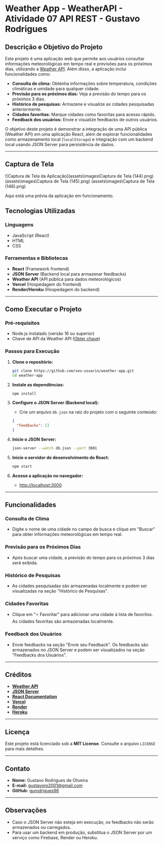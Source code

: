 # Weather App - WeatherAPI - Atividade 07 API REST - Gustavo Rodrigues

## Descrição e Objetivo do Projeto
Este projeto é uma aplicação web que permite aos usuários consultar informações meteorológicas em tempo real e previsões para os próximos dias, utilizando a [Weather API](https://www.weatherapi.com/). Além disso, a aplicação inclui funcionalidades como:

- **Consulta de clima:** Obtenha informações sobre temperatura, condições climáticas e umidade para qualquer cidade.
- **Previsão para os próximos dias:** Veja a previsão do tempo para os próximos 3 dias.
- **Histórico de pesquisas:** Armazene e visualize as cidades pesquisadas anteriormente.
- **Cidades favoritas:** Marque cidades como favoritas para acesso rápido.
- **Feedback dos usuários:** Envie e visualize feedbacks de outros usuários.

O objetivo deste projeto é demonstrar a integração de uma API pública (Weather API) em uma aplicação React, além de explorar funcionalidades como armazenamento local (`localStorage`) e integração com um backend local usando JSON Server para persistência de dados.

---

## Captura de Tela

![Captura de Tela da Aplicação](assets\images\Captura de Tela (144).png)
(assets\images\Captura de Tela (145).png)
(assets\images\Captura de Tela (146).png)

Aqui está uma prévia da aplicação em funcionamento.


## Tecnologias Utilizadas

### Linguagens
- JavaScript (React)
- HTML
- CSS

### Ferramentas e Bibliotecas
- **React** (Framework frontend)
- **JSON Server** (Backend local para armazenar feedbacks)
- **Weather API** (API pública para dados meteorológicos)
- **Vercel** (Hospedagem do frontend)
- **Render/Heroku** (Hospedagem do backend)

---

## Como Executar o Projeto

### Pré-requisitos
- Node.js instalado (versão 16 ou superior)
- Chave de API da Weather API ([Obter chave](https://www.weatherapi.com/))

### Passos para Execução

1. **Clone o repositório:**
   ```sh
   git clone https://github.com/seu-usuario/weather-app.git
   cd weather-app
   ```

2. **Instale as dependências:**
   ```sh
   npm install
   ```

3. **Configure o JSON Server (Backend local):**
   - Crie um arquivo `db.json` na raiz do projeto com o seguinte conteúdo:
   ```json
   {
     "feedbacks": []
   }
   ```

4. **Inicie o JSON Server:**
   ```sh
   json-server --watch db.json --port 3001
   ```

5. **Inicie o servidor de desenvolvimento do React:**
   ```sh
   npm start
   ```

6. **Acesse a aplicação no navegador:**
   - [http://localhost:3000](http://localhost:3000)

---

## Funcionalidades

### Consulta de Clima
- Digite o nome de uma cidade no campo de busca e clique em "Buscar" para obter informações meteorológicas em tempo real.

### Previsão para os Próximos Dias
- Após buscar uma cidade, a previsão do tempo para os próximos 3 dias será exibida.

### Histórico de Pesquisas
- As cidades pesquisadas são armazenadas localmente e podem ser visualizadas na seção "Histórico de Pesquisas".

### Cidades Favoritas
- Clique em "⭐ Favoritar" para adicionar uma cidade à lista de favoritos. As cidades favoritas são armazenadas localmente.

### Feedback dos Usuários
- Envie feedbacks na seção "Envie seu Feedback". Os feedbacks são armazenados no JSON Server e podem ser visualizados na seção "Feedbacks dos Usuários".

---

## Créditos
- **[Weather API](https://www.weatherapi.com/)**
- **[JSON Server](https://github.com/typicode/json-server)**
- **[React Documentation](https://react.dev/)**
- **[Vercel](https://vercel.com/)**
- **[Render](https://render.com/)**
- **[Heroku](https://www.heroku.com/)**

---

## Licença
Este projeto está licenciado sob a **MIT License**. Consulte o arquivo `LICENSE` para mais detalhes.

---

## Contato
- **Nome:** Gustavo Rodrigues de Oliveira
- **E-mail:** [gustavoro2001@gmail.com](mailto:gustavoro2001@gmail.com)
- **GitHub:** [gurodrigues96](https://github.com/gurodrigues96)

---

## Observações
- Caso o JSON Server não esteja em execução, os feedbacks não serão armazenados ou carregados.
- Para usar um backend em produção, substitua o JSON Server por um serviço como Firebase, Render ou Heroku.

